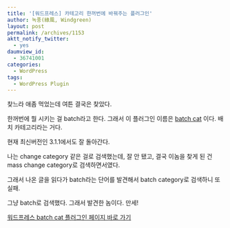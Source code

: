 ```yaml
---
title: '[워드프레스] 카테고리 한꺼번에 바꿔주는 플러그인'
author: 녹풍(綠風, Windgreen)
layout: post
permalink: /archives/1153
aktt_notify_twitter:
  - yes
daumview_id:
  - 36741001
categories:
  - WordPress
tags:
  - WordPress Plugin
---
```

찾느라 애좀 먹었는데 여튼 결국은 찾았다.

한꺼번에 뭘 시키는 걸 batch라고 한다. 그래서 이 플러그인 이름은 [batch cat][1] 이다. 배치 카테고리라는 거다.

현재 최신버전인 3.1.1에서도 잘 돌아간다.

나는 change category 같은 걸로 검색했는데, 잘 안 됐고, 결국 이놈을 찾게 된 건 mass change category로 검색하면서였다.

그래서 나온 글을 읽다가 batch라는 단어를 발견해서 batch category로 검색하니 또 실패.

그냥 batch로 검색했다. 그래서 발견한 놈이다. 만세!

[워드프레스 batch cat 플러그인 페이지 바로 가기][1]

 [1]: http://wordpress.org/extend/plugins/batch-cat/